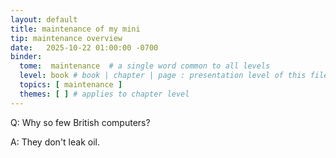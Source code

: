```yaml
---
layout: default
title: maintenance of my mini
tip: maintenance overview
date:   2025-10-22 01:00:00 -0700
binder:
  tome:  maintenance  # a single word common to all levels
  level: book # book | chapter | page : presentation level of this file.
  topics: [ maintenance ]
  themes: [ ] # applies to chapter level
---
```


Q: Why so few British computers?

A: They don't leak oil.
